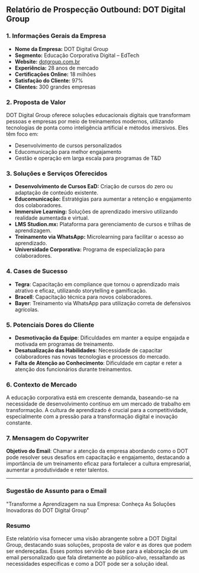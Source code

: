 ## Relatório de Prospecção Outbound: DOT Digital Group

### 1. Informações Gerais da Empresa
- **Nome da Empresa:** DOT Digital Group
- **Segmento:** Educação Corporativa Digital – EdTech
- **Website:** [dotgroup.com.br](http://www.dotgroup.com.br)
- **Experiência:** 28 anos de mercado
- **Certificações Online:** 18 milhões
- **Satisfação do Cliente:** 97%
- **Clientes:** 300 grandes empresas

### 2. Proposta de Valor
DOT Digital Group oferece soluções educacionais digitais que transformam pessoas e empresas por meio de treinamentos modernos, utilizando tecnologias de ponta como inteligência artificial e métodos imersivos. Eles têm foco em:
- Desenvolvimento de cursos personalizados
- Educomunicação para melhor engajamento
- Gestão e operação em larga escala para programas de T&D

### 3. Soluções e Serviços Oferecidos
- **Desenvolvimento de Cursos EaD:** Criação de cursos do zero ou adaptação de conteúdo existente.
- **Educomunicação:** Estratégias para aumentar a retenção e engajamento dos colaboradores.
- **Immersive Learning:** Soluções de aprendizado imersivo utilizando realidade aumentada e virtual.
- **LMS Studion.mx:** Plataforma para gerenciamento de cursos e trilhas de aprendizagem.
- **Treinamento via WhatsApp:** Microlearning para facilitar o acesso ao aprendizado.
- **Universidade Corporativa:** Programa de especialização para colaboradores.

### 4. Cases de Sucesso
- **Tegra**: Capacitação em compliance que tornou o aprendizado mais atrativo e eficaz, utilizando storytelling e gamificação.
- **Bracell**: Capacitação técnica para novos colaboradores.
- **Bayer**: Treinamento via WhatsApp para utilização correta de defensivos agrícolas.

### 5. Potenciais Dores do Cliente
- **Desmotivação da Equipe**: Dificuldades em manter a equipe engajada e motivada em programas de treinamento.
- **Desatualização das Habilidades**: Necessidade de capacitar colaboradores nas novas tecnologias e processos do mercado.
- **Falta de Atenção ao Conhecimento**: Dificuldade em captar e reter a atenção dos funcionários durante treinamentos.

### 6. Contexto de Mercado
A educação corporativa está em crescente demanda, baseando-se na necessidade de desenvolvimento contínuo em um mercado de trabalho em transformação. A cultura de aprendizado é crucial para a competitividade, especialmente com a pressão para a transformação digital e inovação constante.

### 7. Mensagem do Copywriter
**Objetivo do Email**: Chamar a atenção da empresa abordando como o DOT pode resolver seus desafios em capacitação e engajamento, destacando a importância de um treinamento eficaz para fortalecer a cultura empresarial, aumentar a produtividade e reter talentos.

---

### Sugestão de Assunto para o Email
"Transforme a Aprendizagem na sua Empresa: Conheça As Soluções Inovadoras do DOT Digital Group"

### Resumo
Este relatório visa fornecer uma visão abrangente sobre a DOT Digital Group, destacando suas soluções, proposta de valor e as dores que podem ser endereçadas. Esses pontos servirão de base para a elaboração de um email personalizado que fala diretamente ao público-alvo, ressaltando as necessidades específicas e como a DOT pode ser a solução ideal.